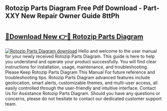 ## Rotozip Parts Diagram Free Pdf Download - Part-XXY New Repair Owner Guide 8ttPh

# <h2><a href="http://dfi02bf.blite.top/?on=Rotozip+Parts+Diagram">🔗Download New 👉🔴 Rotozip Parts Diagram</a></h2>

[![Rotozip Parts Diagram download](https://i.imgur.com/lujVjoI.png)](http://dfi02bf.blite.top/?on=Rotozip+Parts+Diagram)
Hello and welcome to the user manual for your newly received Rotozip Parts Diagram. This guide is here to help you understand and operate your product successfully. You will find clear instructions for installation, usage, maintenance, and troubleshooting. Please Keep Rotozip Parts Diagram This Manual For future reference and troubleshooting tips. Rotozip Parts Diagram advanced features include geolocation, smart alerts, customizable themes, and multi-user access, all easily controlled through the user-friendly and intuitive interface. Contact Us for Assistance Rotozip Parts Diagram. Should you have any questions or concerns, please do not hesitate to contact our dedicated customer support team.
